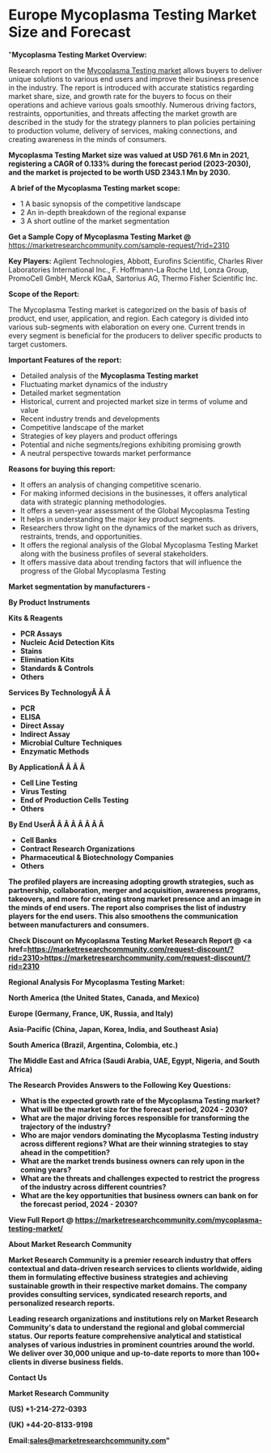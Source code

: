 # Europe Mycoplasma Testing Market Size and Forecast
"<strong>Mycoplasma Testing Market Overview:</strong>

Research report on the <a href=https://marketresearchcommunity.com/mycoplasma-testing-market/>Mycoplasma Testing market</a> allows buyers to deliver unique solutions to various end users and improve their business presence in the industry. The report is introduced with accurate statistics regarding market share, size, and growth rate for the buyers to focus on their operations and achieve various goals smoothly. Numerous driving factors, restraints, opportunities, and threats affecting the market growth are described in the study for the strategy planners to plan policies pertaining to production volume, delivery of services, making connections, and creating awareness in the minds of consumers.

<strong>Mycoplasma Testing Market size was valued at USD 761.6 Mn in 2021, registering a CAGR of 0.133% during the forecast period (2023-2030), and the market is projected to be worth USD 2343.1 Mn by 2030.</strong>

 <Strong>A brief of the Mycoplasma Testing market scope:</Strong>
<ul>
 <li>1  A basic synopsis of the competitive landscape</li>
 <li>2  An in-depth breakdown of the regional expanse</li>
 <li>3  A short outline of the market segmentation</li>
</ul>
<strong>Get a Sample Copy of Mycoplasma Testing Market @ </b></strong><a href=https://marketresearchcommunity.com/sample-request/?rid=2310><u>https://marketresearchcommunity.com/sample-request/?rid=2310</u></a>

<strong>Key Players:</strong> 
Agilent Technologies, Abbott, Eurofins Scientific, Charles River Laboratories International Inc., F. Hoffmann-La Roche Ltd, Lonza Group, PromoCell GmbH, Merck KGaA, Sartorius AG, Thermo Fisher Scientific Inc.

<strong>Scope of the Report:</strong>

The Mycoplasma Testing market is categorized on the basis of basis of product, end user, application, and region. Each category is divided into various sub-segments with elaboration on every one. Current trends in every segment is beneficial for the producers to deliver specific products to target customers.

<strong><b>Important Features of the report:</b></strong>
<ul>
  <li>Detailed analysis of the <strong><b>Mycoplasma Testing </b></strong><strong><b>market</b></strong></li>
  <li>Fluctuating market dynamics of the industry</li>
  <li>Detailed market segmentation</li>
  <li>Historical, current and projected market size in terms of volume and value</li>
  <li>Recent industry trends and developments</li>
  <li>Competitive landscape of the market</li>
  <li>Strategies of key players and product offerings</li>
  <li>Potential and niche segments/regions exhibiting promising growth</li>
  <li>A neutral perspective towards market performance</li>
</ul>
<strong><b>Reasons for buying this report:</b></strong>
<ul>
  <li>It offers an analysis of changing competitive scenario.</li>
  <li>For making informed decisions in the businesses, it offers analytical data with strategic planning methodologies.</li>
  <li>It offers a seven-year assessment of the Global Mycoplasma Testing</li>
  <li>It helps in understanding the major key product segments.</li>
  <li>Researchers throw light on the dynamics of the market such as drivers, restraints, trends, and opportunities.</li>
  <li>It offers the regional analysis of the Global Mycoplasma Testing Market along with the business profiles of several stakeholders.</li>
  <li>It offers massive data about trending factors that will influence the progress of the Global Mycoplasma Testing</li>
</ul>

<strong>Market segmentation by manufacturers -</strong>


<strong><strong>By Product </strong></h4>
Instruments

Kits &amp; Reagents
<ul>
 	<li>PCR Assays</li>
 	<li>Nucleic Acid Detection Kits</li>
 	<li>Stains</li>
 	<li>Elimination Kits</li>
 	<li>Standards &amp; Controls</li>
 	<li>Others</li>
</ul>
Services
<strong><strong>By TechnologyÂ Â Â  </strong></h4>
<ul>
 	<li>PCR</li>
 	<li>ELISA</li>
 	<li>Direct Assay</li>
 	<li>Indirect Assay</li>
 	<li>Microbial Culture Techniques</li>
 	<li>Enzymatic Methods</li>
</ul>
<strong><strong>By ApplicationÂ Â Â Â  </strong></h4>
<ul>
 	<li>Cell Line Testing</li>
 	<li>Virus Testing</li>
 	<li>End of Production Cells Testing</li>
 	<li>Others</li>
</ul>
<strong><strong>By End UserÂ Â Â Â Â Â Â Â  </strong></h4>
<ul>
 	<li>Cell Banks</li>
 	<li>Contract Research Organizations</li>
 	<li>Pharmaceutical &amp; Biotechnology Companies</li>
 	<li>Others</li>
</ul>

The profiled players are increasing adopting growth strategies, such as partnership, collaboration, merger and acquisition, awareness programs, takeovers, and more for creating strong market presence and an image in the minds of end users. The report also comprises the list of industry players for the end users. This also smoothens the communication between manufacturers and consumers.

<strong><b>Check Discount on Mycoplasma Testing Market Research Report @ </b></strong><a href=https://marketresearchcommunity.com/request-discount/?rid=2310><u>https://marketresearchcommunity.com/request-discount/?rid=2310</u></a>

<strong>Regional Analysis For Mycoplasma Testing Market:</strong>

<strong>North America</strong> (the United States, Canada, and Mexico)

<strong>Europe</strong> (Germany, France, UK, Russia, and Italy)

<strong>Asia-Pacific</strong> (China, Japan, Korea, India, and Southeast Asia)

<strong>South America</strong> (Brazil, Argentina, Colombia, etc.)

<strong>The Middle East and Africa</strong> (Saudi Arabia, UAE, Egypt, Nigeria, and South Africa)

<strong>The Research Provides Answers to the Following Key Questions:</strong>
<ul>
 	<li>What is the expected growth rate of the Mycoplasma Testing market? What will be the market size for the forecast period, 2024 - 2030?</li>
 	<li>What are the major driving forces responsible for transforming the trajectory of the industry?</li>
 	<li>Who are major vendors dominating the Mycoplasma Testing industry across different regions? What are their winning strategies to stay ahead in the competition?</li>
 	<li>What are the market trends business owners can rely upon in the coming years?</li>
 	<li>What are the threats and challenges expected to restrict the progress of the industry across different countries?</li>
 	<li>What are the key opportunities that business owners can bank on for the forecast period, 2024 - 2030?</li>
</ul>

<strong>View Full Report @</strong> <a href=https://marketresearchcommunity.com/mycoplasma-testing-market/>https://marketresearchcommunity.com/mycoplasma-testing-market/</a>

<strong>About Market Research Community</strong>

Market Research Community is a premier research industry that offers contextual and data-driven research services to clients worldwide, aiding them in formulating effective business strategies and achieving sustainable growth in their respective market domains. The company provides consulting services, syndicated research reports, and personalized research reports.

Leading research organizations and institutions rely on Market Research Community's data to understand the regional and global commercial status. Our reports feature comprehensive analytical and statistical analyses of various industries in prominent countries around the world. We deliver over 30,000 unique and up-to-date reports to more than 100+ clients in diverse business fields.

<strong>Contact Us</strong>

<strong>Market Research Community</strong>

(US) +1-214-272-0393

(UK) +44-20-8133-9198

<strong>Email:</strong>sales@marketresearchcommunity.com"
